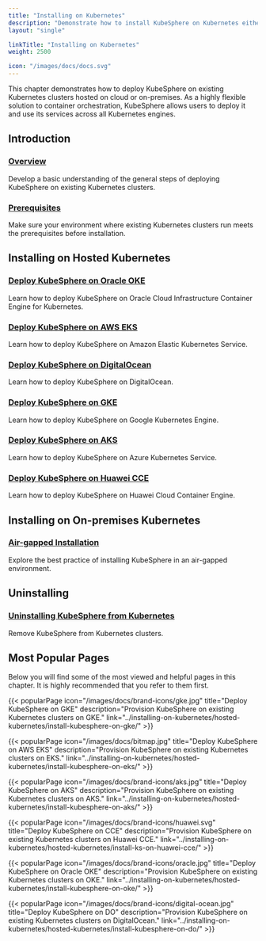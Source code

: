 ```yaml
---
title: "Installing on Kubernetes"
description: "Demonstrate how to install KubeSphere on Kubernetes either hosted on cloud or on-premises."
layout: "single"

linkTitle: "Installing on Kubernetes"
weight: 2500

icon: "/images/docs/docs.svg"
---
```


This chapter demonstrates how to deploy KubeSphere on existing Kubernetes clusters hosted on cloud or on-premises. As a highly flexible solution to container orchestration, KubeSphere allows users to deploy it and use its services across all Kubernetes engines.

## Introduction

### [Overview](../installing-on-kubernetes/introduction/overview/)

Develop a basic understanding of the general steps of deploying KubeSphere on existing Kubernetes clusters.

### [Prerequisites](../installing-on-kubernetes/introduction/prerequisites/)

Make sure your environment where existing Kubernetes clusters run meets the prerequisites before installation.

## Installing on Hosted Kubernetes

### [Deploy KubeSphere on Oracle OKE](../installing-on-kubernetes/hosted-kubernetes/install-kubesphere-on-oke/)

Learn how to deploy KubeSphere on Oracle Cloud Infrastructure Container Engine for Kubernetes.

### [Deploy KubeSphere on AWS EKS](../installing-on-kubernetes/hosted-kubernetes/install-kubesphere-on-eks/)

Learn how to deploy KubeSphere on Amazon Elastic Kubernetes Service.

### [Deploy KubeSphere on DigitalOcean](../installing-on-kubernetes/hosted-kubernetes/install-kubesphere-on-do/)

Learn how to deploy KubeSphere on DigitalOcean.

### [Deploy KubeSphere on GKE](../installing-on-kubernetes/hosted-kubernetes/install-kubesphere-on-gke/)

Learn how to deploy KubeSphere on Google Kubernetes Engine.

### [Deploy KubeSphere on AKS](../installing-on-kubernetes/hosted-kubernetes/install-kubesphere-on-aks/)

Learn how to deploy KubeSphere on Azure Kubernetes Service.

### [Deploy KubeSphere on Huawei CCE](../installing-on-kubernetes/hosted-kubernetes/install-ks-on-huawei-cce/)

Learn how to deploy KubeSphere on Huawei Cloud Container Engine.

## Installing on On-premises Kubernetes

### [Air-gapped Installation](../installing-on-kubernetes/on-prem-kubernetes/install-ks-on-linux-airgapped/)

Explore the best practice of installing KubeSphere in an air-gapped environment.

## Uninstalling

### [Uninstalling KubeSphere from Kubernetes](../installing-on-kubernetes/uninstalling/uninstalling-kubesphere-from-k8s/)

Remove KubeSphere from Kubernetes clusters.

## Most Popular Pages

Below you will find some of the most viewed and helpful pages in this chapter. It is highly recommended that you refer to them first.

{{< popularPage icon="/images/docs/brand-icons/gke.jpg" title="Deploy KubeSphere on GKE" description="Provision KubeSphere on existing Kubernetes clusters on GKE." link="../installing-on-kubernetes/hosted-kubernetes/install-kubesphere-on-gke/" >}}

{{< popularPage icon="/images/docs/bitmap.jpg" title="Deploy KubeSphere on AWS EKS" description="Provision KubeSphere on existing Kubernetes clusters on EKS." link="../installing-on-kubernetes/hosted-kubernetes/install-kubesphere-on-eks/" >}}

{{< popularPage icon="/images/docs/brand-icons/aks.jpg" title="Deploy KubeSphere on AKS" description="Provision KubeSphere on existing Kubernetes clusters on AKS." link="../installing-on-kubernetes/hosted-kubernetes/install-kubesphere-on-aks/" >}}

{{< popularPage icon="/images/docs/brand-icons/huawei.svg" title="Deploy KubeSphere on CCE" description="Provision KubeSphere on existing Kubernetes clusters on Huawei CCE." link="../installing-on-kubernetes/hosted-kubernetes/install-ks-on-huawei-cce/" >}}

{{< popularPage icon="/images/docs/brand-icons/oracle.jpg" title="Deploy KubeSphere on Oracle OKE" description="Provision KubeSphere on existing Kubernetes clusters on OKE." link="../installing-on-kubernetes/hosted-kubernetes/install-kubesphere-on-oke/" >}}

{{< popularPage icon="/images/docs/brand-icons/digital-ocean.jpg" title="Deploy KubeSphere on DO" description="Provision KubeSphere on existing Kubernetes clusters on DigitalOcean." link="../installing-on-kubernetes/hosted-kubernetes/install-kubesphere-on-do/" >}}